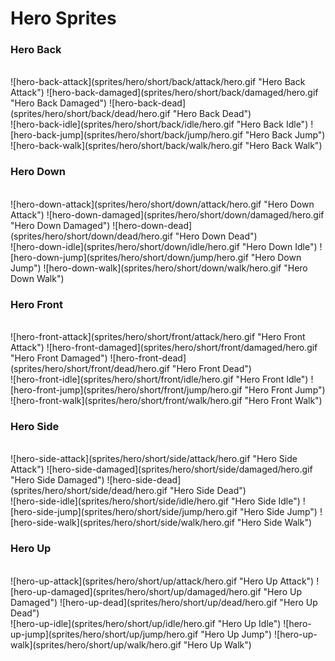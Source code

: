 <h1>Hero Sprites</h1>
<p>
	<h3>Hero Back</h3>
<br>
	![hero-back-attack](sprites/hero/short/back/attack/hero.gif "Hero Back Attack")
	![hero-back-damaged](sprites/hero/short/back/damaged/hero.gif "Hero Back Damaged")
	![hero-back-dead](sprites/hero/short/back/dead/hero.gif "Hero Back Dead")
<br>
	![hero-back-idle](sprites/hero/short/back/idle/hero.gif "Hero Back Idle")
	![hero-back-jump](sprites/hero/short/back/jump/hero.gif "Hero Back Jump")
	![hero-back-walk](sprites/hero/short/back/walk/hero.gif "Hero Back Walk")
<p>
	<h3>Hero Down</h3>
<br>
	![hero-down-attack](sprites/hero/short/down/attack/hero.gif "Hero Down Attack")
	![hero-down-damaged](sprites/hero/short/down/damaged/hero.gif "Hero Down Damaged")
	![hero-down-dead](sprites/hero/short/down/dead/hero.gif "Hero Down Dead")
<br>
	![hero-down-idle](sprites/hero/short/down/idle/hero.gif "Hero Down Idle")
	![hero-down-jump](sprites/hero/short/down/jump/hero.gif "Hero Down Jump")
	![hero-down-walk](sprites/hero/short/down/walk/hero.gif "Hero Down Walk")
<p>
	<h3>Hero Front</h3>
<br>
	![hero-front-attack](sprites/hero/short/front/attack/hero.gif "Hero Front Attack")
	![hero-front-damaged](sprites/hero/short/front/damaged/hero.gif "Hero Front Damaged")
	![hero-front-dead](sprites/hero/short/front/dead/hero.gif "Hero Front Dead")
<br>
	![hero-front-idle](sprites/hero/short/front/idle/hero.gif "Hero Front Idle")
	![hero-front-jump](sprites/hero/short/front/jump/hero.gif "Hero Front Jump")
	![hero-front-walk](sprites/hero/short/front/walk/hero.gif "Hero Front Walk")
<p>
	<h3>Hero Side</h3>
<br>
	![hero-side-attack](sprites/hero/short/side/attack/hero.gif "Hero Side Attack")
	![hero-side-damaged](sprites/hero/short/side/damaged/hero.gif "Hero Side Damaged")
	![hero-side-dead](sprites/hero/short/side/dead/hero.gif "Hero Side Dead")
<br>
	![hero-side-idle](sprites/hero/short/side/idle/hero.gif "Hero Side Idle")
	![hero-side-jump](sprites/hero/short/side/jump/hero.gif "Hero Side Jump")
	![hero-side-walk](sprites/hero/short/side/walk/hero.gif "Hero Side Walk")
<p>
	<h3>Hero Up</h3>
<br>
	![hero-up-attack](sprites/hero/short/up/attack/hero.gif "Hero Up Attack")
	![hero-up-damaged](sprites/hero/short/up/damaged/hero.gif "Hero Up Damaged")
	![hero-up-dead](sprites/hero/short/up/dead/hero.gif "Hero Up Dead")
<br>
	![hero-up-idle](sprites/hero/short/up/idle/hero.gif "Hero Up Idle")
	![hero-up-jump](sprites/hero/short/up/jump/hero.gif "Hero Up Jump")
	![hero-up-walk](sprites/hero/short/up/walk/hero.gif "Hero Up Walk")